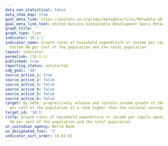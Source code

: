 ```yaml
---
data_non_statistical: false
data_show_map: true
goal_meta_link: https://unstats.un.org/sdgs/metadata/files/Metadata-10-01-01.pdf
goal_meta_link_text: United Nations Sustainable Development Goals Metadata (pdf 564kB)
graph_title: ''
graph_type: line
indicator: 10.1.1
indicator_name: Growth rates of household expenditure or income per capita among the
  bottom 40 per cent of the population and the total population
layout: indicator
permalink: /10-1-1/
published: true
reporting_status: notstarted
sdg_goal: '10'
source_active_1: true
source_active_2: false
source_active_3: false
source_active_4: false
source_active_5: false
source_active_6: false
target: By 2030, progressively achieve and sustain income growth of the bottom 40
  per cent of the population at a rate higher than the national average
target_id: '10.1'
title: Growth rates of household expenditure or income per capita among the bottom
  40 per cent of the population and the total population
un_custodian_agency: World Bank
un_designated_tier: '2'
indicator_sort_order: 10-01-01
---
```

